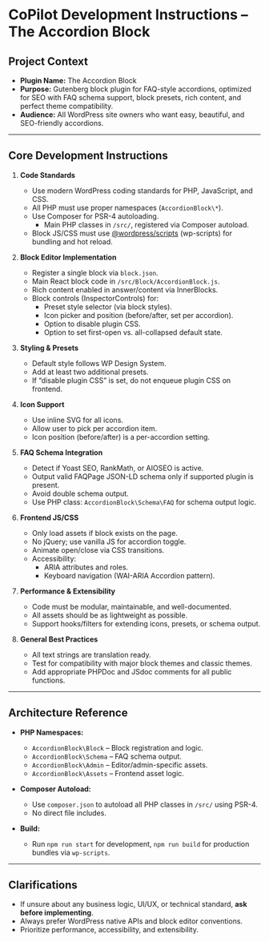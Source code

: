 # CoPilot Development Instructions – The Accordion Block

## Project Context

- **Plugin Name:** The Accordion Block
- **Purpose:** Gutenberg block plugin for FAQ-style accordions, optimized for SEO with FAQ schema support, block presets, rich content, and perfect theme compatibility.
- **Audience:** All WordPress site owners who want easy, beautiful, and SEO-friendly accordions.

---

## Core Development Instructions

1. **Code Standards**
    - Use modern WordPress coding standards for PHP, JavaScript, and CSS.
    - All PHP must use proper namespaces (`AccordionBlock\*`).
    - Use Composer for PSR-4 autoloading.  
      - Main PHP classes in `/src/`, registered via Composer autoload.
    - Block JS/CSS must use [@wordpress/scripts](https://developer.wordpress.org/block-editor/reference-guides/packages/packages-scripts/) (wp-scripts) for bundling and hot reload.

2. **Block Editor Implementation**
    - Register a single block via `block.json`.
    - Main React block code in `/src/Block/AccordionBlock.js`.
    - Rich content enabled in answer/content via InnerBlocks.
    - Block controls (InspectorControls) for:  
      - Preset style selector (via block styles).
      - Icon picker and position (before/after, set per accordion).
      - Option to disable plugin CSS.
      - Option to set first-open vs. all-collapsed default state.

3. **Styling & Presets**
    - Default style follows WP Design System.
    - Add at least two additional presets.
    - If “disable plugin CSS” is set, do not enqueue plugin CSS on frontend.

4. **Icon Support**
    - Use inline SVG for all icons.
    - Allow user to pick per accordion item.
    - Icon position (before/after) is a per-accordion setting.

5. **FAQ Schema Integration**
    - Detect if Yoast SEO, RankMath, or AIOSEO is active.
    - Output valid FAQPage JSON-LD schema only if supported plugin is present.
    - Avoid double schema output.
    - Use PHP class: `AccordionBlock\Schema\FAQ` for schema output logic.

6. **Frontend JS/CSS**
    - Only load assets if block exists on the page.
    - No jQuery; use vanilla JS for accordion toggle.
    - Animate open/close via CSS transitions.
    - Accessibility:  
      - ARIA attributes and roles.
      - Keyboard navigation (WAI-ARIA Accordion pattern).

7. **Performance & Extensibility**
    - Code must be modular, maintainable, and well-documented.
    - All assets should be as lightweight as possible.
    - Support hooks/filters for extending icons, presets, or schema output.

8. **General Best Practices**
    - All text strings are translation ready.
    - Test for compatibility with major block themes and classic themes.
    - Add appropriate PHPDoc and JSdoc comments for all public functions.

---

## Architecture Reference

- **PHP Namespaces:**  
  - `AccordionBlock\Block` – Block registration and logic.
  - `AccordionBlock\Schema` – FAQ schema output.
  - `AccordionBlock\Admin` – Editor/admin-specific assets.
  - `AccordionBlock\Assets` – Frontend asset logic.
- **Composer Autoload:**  
  - Use `composer.json` to autoload all PHP classes in `/src/` using PSR-4.
  - No direct file includes.

- **Build:**  
  - Run `npm run start` for development, `npm run build` for production bundles via `wp-scripts`.

---

## Clarifications

- If unsure about any business logic, UI/UX, or technical standard, **ask before implementing**.
- Always prefer WordPress native APIs and block editor conventions.
- Prioritize performance, accessibility, and extensibility.
